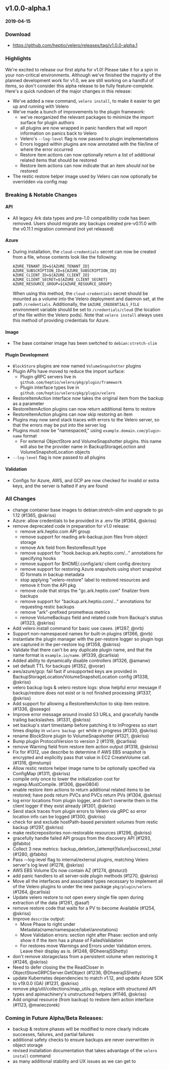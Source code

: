 ## v1.0.0-alpha.1
#### 2019-04-15

### Download
- https://github.com/heptio/velero/releases/tag/v1.0.0-alpha.1

### Highlights
We're excited to release our first alpha for v1.0! Please take it for a spin in your non-critical environments. Although we've finished the majority of the planned development work for v1.0, we are still working on a handful of items, so don't consider this alpha release to be fully feature-complete. Here's a quick rundown of the major changes in this release:

- We've added a new command, `velero install`, to make it easier to get up and running with Velero
- We've made a bunch of improvements to the plugin framework:
    - we've reorganized the relevant packages to minimize the import surface for plugin authors
    - all plugins are now wrapped in panic handlers that will report information on panics back to Velero
    - Velero's `--log-level` flag is now passed to plugin implementations
    - Errors logged within plugins are now annotated with the file/line of where the error occurred
    - Restore item actions can now optionally return a list of additional related items that should be restored
    - Restore item actions can now indicate that an item *should not* be restored
- The restic restore helper image used by Velero can now optionally be overridden via config map

### Breaking & Notable Changes

#### API
* All legacy Ark data types and pre-1.0 compatibility code has been removed. Users should migrate any backups created pre-v0.11.0 with the v0.11.1 migration command (not yet released)

#### Azure
* During installation, the `cloud-credentials` secret can now be created from a file, whose contents look like the following:
    ```
    AZURE_TENANT_ID=${AZURE_TENANT_ID}
    AZURE_SUBSCRIPTION_ID=${AZURE_SUBSCRIPTION_ID}
    AZURE_CLIENT_ID=${AZURE_CLIENT_ID}
    AZURE_CLIENT_SECRET=${AZURE_CLIENT_SECRET}
    AZURE_RESOURCE_GROUP=${AZURE_RESOURCE_GROUP}
    ```
  When using this method, the `cloud-credentials` secret should be mounted as a volume into the Velero deployment and daemon set, at the path `/credentials`. Additionally, the `$AZURE_CREDENTIALS_FILE` environment variable should be set to `/credentials/cloud` (the location of the file within the Velero pods). Note that `velero install` always uses this method of providing credentials for Azure.

#### Image
* The base container image has been switched to `debian:stretch-slim`

#### Plugin Development
* `BlockStore` plugins are now named `VolumeSnapshotter` plugins
* Plugin APIs have moved to reduce the import surface:
    * Plugin gRPC servers live in `github.com/heptio/velero/pkg/plugin/framework`
    * Plugin interface types live in `github.com/heptio/velero/pkg/plugin/velero`
* RestoreItemAction interface now takes the original item from the backup as a parameter
* RestoreItemAction plugins can now return additional items to restore
* RestoreItemAction plugins can now skip restoring an item
* Plugins may now send stack traces with errors to the Velero server, so that the errors may be put into the server log
* Plugins must now be "namespaced," using `example.domain.com/plugin-name` format
    * For external ObjectStore and VolumeSnapshotter plugins. this name will also be the provider name in BackupStorageLoction and VolumeSnapshotLocation objects
* `--log-level` flag is now passed to all plugins

#### Validation
* Configs for Azure, AWS, and GCP are now checked for invalid or extra keys, and the server is halted if any are found

### All Changes
* change container base images to debian:stretch-slim and upgrade to go 1.12 (#1365, @skriss)
* Azure: allow credentials to be provided in a .env file (#1364, @skriss)
* remove deprecated code in preparation for v1.0 release:
    - remove ark.heptio.com API group
    - remove support for reading ark-backup.json files from object storage
    - remove Ark field from RestoreResult type
    - remove support for "hook.backup.ark.heptio.com/..." annotations for specifying hooks
    - remove support for $HOME/.config/ark/ client config directory
    - remove support for restoring Azure snapshots using short snapshot ID formats in backup metadata
    - stop applying "velero-restore" label to restored resources and remove it from the API pkg
    - remove code that strips the "gc.ark.heptio.com" finalizer from backups
    - remove support for "backup.ark.heptio.com/..." annotations for requesting restic backups
    - remove "ark"-prefixed prometheus metrics
    - remove VolumeBackups field and related code from Backup's status (#1323, @skriss)
* Add velero install command for basic use cases. (#1287, @nrb)
* Support non-namespaced names for built-in plugins (#1366, @nrb)
* instantiate the plugin manager with the per-restore logger so plugin logs are captured in the per-restore log (#1358, @skriss)
* Validate that there can't be any duplicate plugin name, and that the name format is `example.io/name`. (#1339, @carlisia)
* Added ability to dynamically disable controllers (#1326, @amanw)
* set default TTL for backups (#1352, @vorar)
* aws/azure/gcp: fail fast if unsupported keys are provided in BackupStorageLocation/VolumeSnapshotLocation config (#1338, @skriss)
* velero backup logs & velero restore logs: show helpful error message if backup/restore does not exist or is not finished processing (#1337, @skriss)
* Add support for allowing a RestoreItemAction to skip item restore. (#1336, @sseago)
* Improve error message around invalid S3 URLs, and gracefully handle trailing backslashes. (#1331, @skriss)
* set backup's start timestamp before patching it to InProgress so start times display in `velero backup get` while in progress (#1330, @skriss)
* rename BlockStore plugin to VolumeSnapshotter (#1321, @skriss)
* Bump plugin ProtocolVersion to version 2 (#1319, @carlisia)
* remove Warning field from restore item action output (#1318, @skriss)
* Fix for #1312, use describe to determine if AWS EBS snapshot is encrypted and explicitly pass that value in EC2 CreateVolume call. (#1316, @mstump)
* Allow restic restore helper image name to be optionally specified via ConfigMap (#1311, @skriss)
* compile only once to lower the initialization cost for regexp.MustCompile. (#1306, @pei0804)
* enable restore item actions to return additional related items to be restored; have pods return PVCs and PVCs return PVs (#1304, @skriss)
* log error locations from plugin logger, and don't overwrite them in the client logger if they exist already (#1301, @skriss)
* Send stack traces from plugin errors to Velero via gRPC so error location info can be logged (#1300, @skriss)
* check for and exclude hostPath-based persistent volumes from restic backup (#1297, @skriss)
* make resticrepositories non-restorable resources (#1296, @skriss)
* gracefully handle failed API groups from the discovery API (#1293, @fabito)
* Collect 3 new metrics: backup_deletion_{attempt|failure|success}_total (#1280, @fabito)
* Pass --log-level flag to internal/external plugins, matching Velero server's log level (#1278, @skriss)
* AWS EBS Volume IDs now contain AZ (#1274, @tsturzl)
* add panic handlers to all server-side plugin methods (#1270, @skriss)
* Move all the interfaces and associated types necessary to implement all of the Velero plugins to under the new package `pkg/plugin/velero`. (#1264, @carlisia)
* Update velero restore to not open every single file open during extraction of the data (#1261, @asaf)
* remove restore code that waits for a PV to become Available (#1254, @skriss)
* Improve `describe` output:
    * Move Phase to right under Metadata(name/namespace/label/annotations)
    * Move Validation errors: section right after Phase: section and only show it if the item has a phase of FailedValidation
    * For restores move Warnings and Errors under Validation errors. Leave their display as is. (#1248, @DheerajSShetty)
* don't remove storageclass from a persistent volume when restoring it (#1246, @skriss)
* Need to defer closing the the ReadCloser in ObjectStoreGRPCServer.GetObject (#1236, @DheerajSShetty)
* update Kubernetes dependencies to match v1.12, and update Azure SDK to v19.0.0 (GA) (#1231, @skriss)
* remove pkg/util/collections/map_utils.go, replace with structured API types and apimachinery's unstructured helpers (#1146, @skriss)
* Add original resource (from backup) to restore item action interface (#1123, @mwieczorek)

### Coming in Future Alpha/Beta Releases:
- backup & restore phases will be modified to more clearly indicate successes, failures, and partial failures
- additional safety checks to ensure backups are never overwritten in object storage
- revised installation documentation that takes advantage of the `velero install` command
- as many additional stability and UX issues as we can get to

